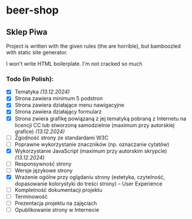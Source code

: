 # beer-shop
## Sklep Piwa

Project is written with the given rules (the are horrible), but bamboozled with static site generator.

I won't write HTML boilerplate. I'm not cracked so much

### Todo (in Polish):

- [x] Tematyka _(13.12.2024)_ 
- [x] Strona zawiera minimum 5 podstron
- [x] Strona zawiera działające menu nawigacyjne
- [x] Strona zawiera działający formularz
- [x] Strona zwiera grafikę powiązaną z jej tematyką pobraną z Internetu na licencji CC lub stworzoną
samodzielnie (maximum przy autorskiej grafice) _(13.12.2024)_ 
- [ ] Zgodność strony ze standardami W3C
- [ ] Poprawne wykorzystanie znaczników (np. oznaczanie cytatów)
- [x] Wykorzystanie JavaScript (maximum przy autorskim skrypcie) _(13.12.2024)_
- [ ] Responsywność strony
- [ ] Wersje językowe strony
- [x] Wrażenie ogólne przy oglądaniu strony (estetyka, czytelność, dopasowanie kolorystyki do treści strony) – User Experience
- [ ] Kompletność dokumentacji projektu
- [ ] Terminowość
- [ ] Prezentacja projektu na zajęciach 
- [ ] Opublikowanie strony w Internecie 
